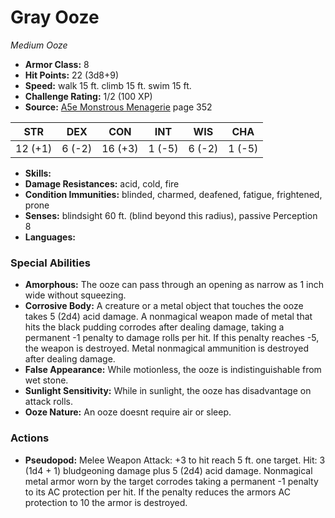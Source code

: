 # Gray Ooze

*Medium* *Ooze*

- **Armor Class:** 8
- **Hit Points:** 22 (3d8+9)
- **Speed:** walk 15 ft. climb 15 ft. swim 15 ft.
- **Challenge Rating:** 1/2 (100 XP)
- **Source:** [A5e Monstrous Menagerie](https://enpublishingrpg.com/products/level-up-monstrous-menagerie-a5e) page 352

| STR | DEX | CON | INT | WIS | CHA |
| --- | --- | --- | --- | --- | --- |
| 12 (+1) | 6 (-2) | 16 (+3) | 1 (-5) | 6 (-2) | 1 (-5) |

- **Skills:** 
- **Damage Resistances:** acid, cold, fire
- **Condition Immunities:** blinded, charmed, deafened, fatigue, frightened, prone
- **Senses:** blindsight 60 ft. (blind beyond this radius), passive Perception 8
- **Languages:** 
### Special Abilities
- **Amorphous:** The ooze can pass through an opening as narrow as 1 inch wide without squeezing.
- **Corrosive Body:** A creature or a metal object that touches the ooze takes 5 (2d4) acid damage. A nonmagical weapon made of metal that hits the black pudding corrodes after dealing damage, taking a permanent -1 penalty to damage rolls per hit. If this penalty reaches -5, the weapon is destroyed. Metal nonmagical ammunition is destroyed after dealing damage.
- **False Appearance:** While motionless, the ooze is indistinguishable from wet stone.
- **Sunlight Sensitivity:** While in sunlight, the ooze has disadvantage on attack rolls.
- **Ooze Nature:** An ooze doesnt require air or sleep.
### Actions
- **Pseudopod:** Melee Weapon Attack: +3 to hit  reach 5 ft.  one target. Hit: 3 (1d4 + 1) bludgeoning damage plus 5 (2d4) acid damage. Nonmagical metal armor worn by the target corrodes  taking a permanent -1 penalty to its AC protection per hit. If the penalty reduces the armors AC protection to 10  the armor is destroyed.


